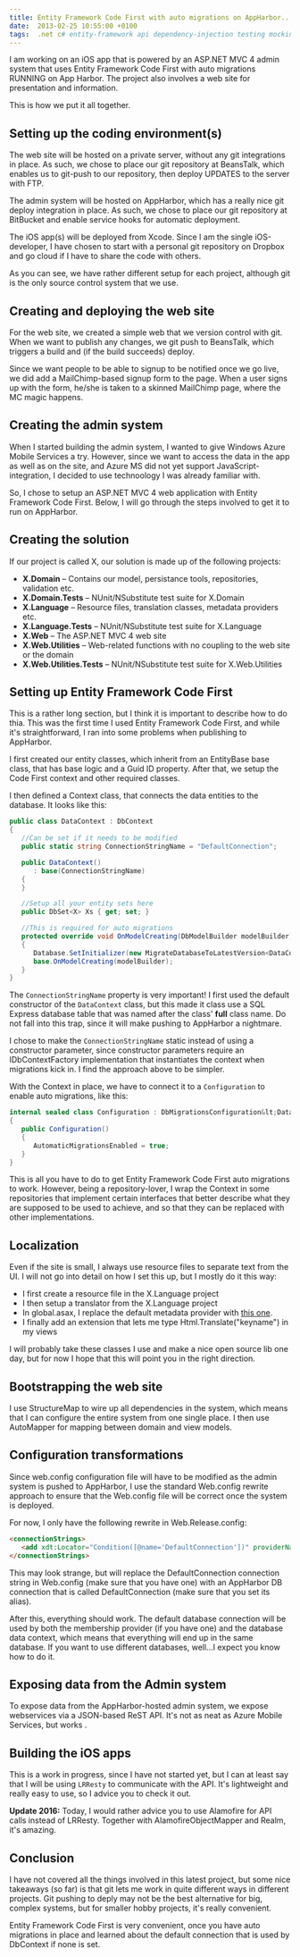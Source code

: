 ```yaml
---
title: Entity Framework Code First with auto migrations on AppHarbor...and more"
date:  2013-02-25 10:55:00 +0100
tags:  .net c# entity-framework api dependency-injection testing mocking
---
```


I am working on an iOS app that is powered by an ASP.NET MVC 4 admin system that
uses Entity Framework Code First with auto migrations RUNNING on App Harbor. The
project also involves a web site for presentation and information.

This is how we put it all together.


## Setting up the coding environment(s)

The web site will be hosted on a private server, without any git integrations in
place. As such, we chose to place our git repository at BeansTalk, which enables
us to git-push to our repository, then deploy UPDATES to the server with FTP.

The admin system will be hosted on AppHarbor, which has a really nice git deploy
integration in place. As such, we chose to place our git repository at BitBucket
and enable service hooks for automatic deployment.

The iOS app(s) will be deployed from Xcode. Since I am the single iOS-developer,
I have chosen to start with a personal git repository on Dropbox and go cloud if
I have to share the code with others.

As you can see, we have rather different setup for each project, although git is
the only source control system that we use.


## Creating and deploying the web site

For the web site, we created a simple web that we version control with git. When
we want to publish any changes, we git push to BeansTalk, which triggers a build
and (if the build succeeds) deploy.

Since we want people to be able to signup to be notified once we go live, we did
add a MailChimp-based signup form to the page. When a user signs up with the form,
he/she is taken to a skinned MailChimp page, where the MC magic happens.


## Creating the admin system

When I started building the admin system, I wanted to give Windows Azure Mobile
Services a try. However, since we want to access the data in the app as well as
on the site, and Azure MS did not yet support JavaScript-integration, I decided
to use technoology I was already familiar with.

So, I chose to setup an ASP.NET MVC 4 web application with Entity Framework Code
First. Below, I will go through the steps involved to get it to run on AppHarbor.


## Creating the solution

If our project is called X, our solution is made up of the following projects:

* **X.Domain** – Contains our model, persistance tools, repositories, validation etc.
* **X.Domain.Tests** – NUnit/NSubstitute test suite for X.Domain
* **X.Language** – Resource files, translation classes, metadata providers etc.
* **X.Language.Tests** – NUnit/NSubstitute test suite for X.Language
* **X.Web** – The ASP.NET MVC 4 web site
* **X.Web.Utilities** – Web-related functions with no coupling to the web site or the domain
* **X.Web.Utilities.Tests** – NUnit/NSubstitute test suite for X.Web.Utilities


## Setting up Entity Framework Code First

This is a rather long section, but I think it is important to describe how to do
thia. This was the first time I used Entity Framework Code First, and while it's
straightforward, I ran into some problems when publishing to AppHarbor.

I first created our entity classes, which inherit from an EntityBase base class,
that has base logic and a Guid ID property. After that, we setup the Code First
context and other required classes.

I then defined a Context class, that connects the data entities to the database.
It looks like this:

```csharp
public class DataContext : DbContext
{
   //Can be set if it needs to be modified
   public static string ConnectionStringName = "DefaultConnection";

   public DataContext()
      : base(ConnectionStringName)
   {
   }

   //Setup all your entity sets here
   public DbSet<X> Xs { get; set; }

   //This is required for auto migrations
   protected override void OnModelCreating(DbModelBuilder modelBuilder)
   {
      Database.SetInitializer(new MigrateDatabaseToLatestVersion<DataContext, Configuration>());
      base.OnModelCreating(modelBuilder);
   }
}
```

The `ConnectionStringName` property is very important! I first used the default
constructor of the `DataContext` class, but this made it class use a SQL Express
database table that was named after the class' **full** class name. Do not fall
into this trap, since it will make pushing to AppHarbor a nightmare.

I chose to make the `ConnectionStringName` static instead of using a constructor
parameter, since constructor parameters require an IDbContextFactory<DataContext>
implementation that instantiates the context when migrations kick in. I find the
approach above to be simpler.

With the Context in place, we have to connect it to a `Configuration` to enable
auto migrations, like this:

```csharp
internal sealed class Configuration : DbMigrationsConfiguration&lt;DataContext&gt;
{
   public Configuration()
   {
      AutomaticMigrationsEnabled = true;
   }
}
```

This is all you have to do to get Entity Framework Code First auto migrations to
work. However, being a repository-lover, I wrap the Context in some repositories
that implement certain interfaces that better describe what they are supposed to
be used to achieve, and so that they can be replaced with other implementations.


## Localization

Even if the site is small, I always use resource files to separate text from the
UI. I will not go into detail on how I set this up, but I mostly do it this way:

* I first create a resource file in the X.Language project
* I then setup a translator from the X.Language project
* In global.asax, I replace the default metadata provider with [this one](https://github.com/danielsaidi/nextra/blob/master/NExtra.Mvc/Localization/LocalizedDataAnnotationsModelMetadataProvider.cs).
* I finally add an extension that lets me type Html.Translate("keyname") in my views

I will probably take these classes I use and make a nice open source lib one day,
but for now I hope that this will point you in the right direction.


## Bootstrapping the web site

I use StructureMap to wire up all dependencies in the system, which means that I
can configure the entire system from one single place. I then use AutoMapper for
mapping between domain and view models.


## Configuration transformations

Since web.config configuration file will have to be modified as the admin system
is pushed to AppHarbor, I use the standard Web.config rewrite approach to ensure
that the Web.config file will be correct once the system is deployed.

For now, I only have the following rewrite in Web.Release.config:

```html
<connectionStrings>
   <add xdt:Locator="Condition([@name='DefaultConnection'])" providerName="System.Data.SqlClient" xdt:Transform="SetAttributes" />
</connectionStrings>
```

This may look strange, but will replace the DefaultConnection connection string
in Web.config (make sure that you have one) with an AppHarbor DB connection that
is called  DefaultConnection (make sure that you set its alias).

After this, everything should work. The default database connection will be used
by both the membership provider (if you have one) and the database data context,
which means that everything will end up in the same database. If you want to use
different databases, well...I expect you know how to do it.


## Exposing data from the Admin system

To expose data from the AppHarbor-hosted admin system, we expose webservices via
a JSON-based ReST API. It's not as neat as Azure Mobile Services, but works .


## Building the iOS apps

This is a work in progress, since I have not started yet, but I can at least say
that I will be using `LRResty` to communicate with the API. It's lightweight and
really easy to use, so I advice you to check it out.

**Update 2016:** Today, I would rather advice you to use Alamofire for API calls
instead of LRResty. Together with AlamofireObjectMapper and Realm, it's amazing.


## Conclusion

I have not covered all the things involved in this latest project, but some nice
takeaways (so far) is that git lets me work in quite different ways in different
projects. Git pushing to deply may not be the best alternative for big, complex
systems, but for smaller hobby projects, it's really convenient.

Entity Framework Code First is very convenient, once you have auto migrations in
place and learned about the default connection that is used by DbContext if none
is set.



